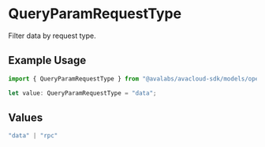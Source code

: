 # QueryParamRequestType

Filter data by request type.

## Example Usage

```typescript
import { QueryParamRequestType } from "@avalabs/avacloud-sdk/models/operations";

let value: QueryParamRequestType = "data";
```

## Values

```typescript
"data" | "rpc"
```